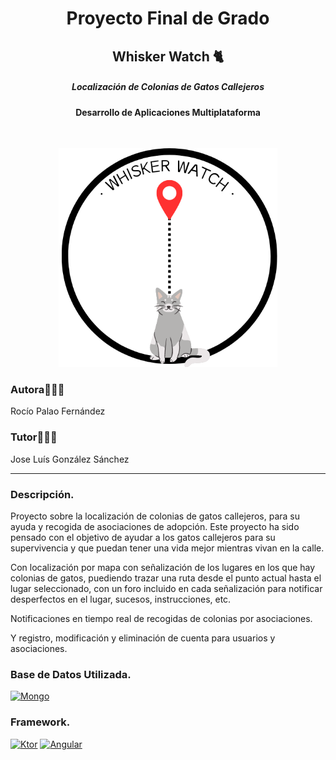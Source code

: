 <h1 align="center">Proyecto Final de Grado</h1>
<h2 align="center">Whisker Watch 🐈</h2>
<h5 align="center">Localización de Colonias de Gatos Callejeros</h5>
<h4 align="center">Desarrollo de Aplicaciones Multiplataforma</h4>

<br>

<p align="center"><img src="./img/Proyecto-Logo.png" width="350px"></p>

### Autora🙋🏻‍♀️
Rocío Palao Fernández
### Tutor🙋🏻‍♂️
Jose Luís González Sánchez

---

### Descripción.
Proyecto sobre la localización de colonias de gatos callejeros, para su ayuda y recogida de asociaciones de adopción.
Este proyecto ha sido pensado con el objetivo de ayudar a los gatos callejeros para su supervivencia y que puedan tener una vida mejor mientras vivan en la calle.

Con localización por mapa con señalización de los lugares en los que hay colonias de gatos, puediendo trazar una ruta desde el punto actual hasta el lugar seleccionado, con un foro incluido en cada señalización 
para notificar desperfectos en el lugar, sucesos, instrucciones, etc.

Notificaciones en tiempo real de recogidas de colonias por asociaciones.

Y registro, modificación y eliminación de cuenta para usuarios y asociaciones.

### Base de Datos Utilizada.
[![Mongo][Mongo]][Mongo-url]
### Framework.
[![Ktor][Ktor]][Ktor-url]
[![Angular][Angular]][Angular-url]








<!-- MARKDOWN LINKS & IMAGES -->
<!-- https://www.markdownguide.org/basic-syntax/#reference-style-links -->
[Mongo]: https://img.shields.io/badge/mongodb-green?style=for-the-badge&logo=mongodb&logoColor=white
[Mongo-url]: https://www.mongodb.com/
[Ktor]: https://img.shields.io/badge/ktor-orange?style=for-the-badge&logo=kotlin&logoColor=white
[Ktor-url]:https://ktor.io/
[Angular]:https://img.shields.io/badge/angular-red?style=for-the-badge&logo=angular&logoColor=white
[Angular-url]:https://angular.io/
